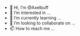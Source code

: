 - 👋 Hi, I’m @Axelbuff
- 👀 I’m interested in ...
- 🌱 I’m currently learning ...
- 💞️ I’m looking to collaborate on ...
- 📫 How to reach me ...

<!---
Axelbuff/Axelbuff is a ✨ special ✨ repository because its `README.md` (this file) appears on your GitHub profile.
You can click the Preview link to take a look at your changes.
--->
